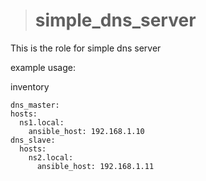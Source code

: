> # simple_dns_server
This is the role for simple dns server

example usage:

inventory

    dns_master:
    hosts:
      ns1.local:
        ansible_host: 192.168.1.10
    dns_slave:
      hosts:
        ns2.local:
          ansible_host: 192.168.1.11
        





